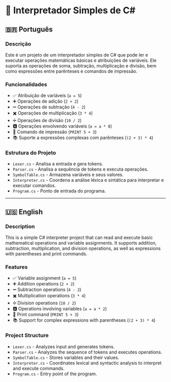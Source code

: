# 🧮 Interpretador Simples de C#

## 🇧🇷 Português

### Descrição
Este é um projeto de um interpretador simples de C# que pode ler e executar operações matemáticas básicas e atribuições de variáveis. Ele suporta as operações de soma, subtração, multiplicação e divisão, bem como expressões entre parênteses e comandos de impressão.

### Funcionalidades
- ✅ Atribuição de variáveis (`a = 5`)
- ➕ Operações de adição (`2 + 2`)
- ➖ Operações de subtração (`4 - 2`)
- ✖️ Operações de multiplicação (`3 * 4`)
- ➗ Operações de divisão (`10 / 2`)
- 🅰️ Operações envolvendo variáveis (`a = a * 8`)
- 📢 Comando de impressão (`PRINT 5 + 3`)
- 📚 Suporte a expressões complexas com parênteses (`(2 + 3) * 4`)

### Estrutura do Projeto
- `Lexer.cs` - Analisa a entrada e gera tokens.
- `Parser.cs` - Analisa a sequência de tokens e executa operações.
- `SymbolTable.cs` - Armazena variáveis e seus valores.
- `Interpreter.cs` - Coordena a análise léxica e sintática para interpretar e executar comandos.
- `Program.cs` - Ponto de entrada do programa.

---

## 🇺🇸 English

### Description
This is a simple C# interpreter project that can read and execute basic mathematical operations and variable assignments. It supports addition, subtraction, multiplication, and division operations, as well as expressions with parentheses and print commands.

### Features
- ✅ Variable assignment (`a = 5`)
- ➕ Addition operations (`2 + 2`)
- ➖ Subtraction operations (`4 - 2`)
- ✖️ Multiplication operations (`3 * 4`)
- ➗ Division operations (`10 / 2`)
- 🅰️ Operations involving variables (`a = a * 2`)
- 📢 Print command (`PRINT 5 + 3`)
- 📚 Support for complex expressions with parentheses (`(2 + 3) * 4`)

### Project Structure
- `Lexer.cs` - Analyzes input and generates tokens.
- `Parser.cs` - Analyzes the sequence of tokens and executes operations.
- `SymbolTable.cs` - Stores variables and their values.
- `Interpreter.cs` - Coordinates lexical and syntactic analysis to interpret and execute commands.
- `Program.cs` - Entry point of the program.
